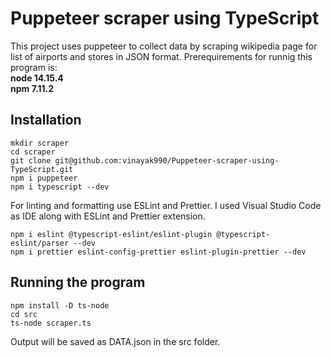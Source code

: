 # Puppeteer scraper using TypeScript
This project uses puppeteer to collect data by scraping wikipedia page for list of airports and stores in JSON format.
Prerequirements for runnig this program is:<br>
**node 14.15.4** <br>
**npm 7.11.2**

## Installation
```
mkdir scraper
cd scraper
git clone git@github.com:vinayak990/Puppeteer-scraper-using-TypeScript.git
npm i puppeteer
npm i typescript --dev
```
For linting and formatting use ESLint and Prettier. I used Visual Studio Code as IDE along with ESLint and Prettier extension.
```
npm i eslint @typescript-eslint/eslint-plugin @typescript-eslint/parser --dev
npm i prettier eslint-config-prettier eslint-plugin-prettier --dev
```
## Running the program
```
npm install -D ts-node
cd src
ts-node scraper.ts
```
Output will be saved as DATA.json in the src folder.
